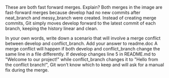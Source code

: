 These are both fast forward merges. Explain?
Both merges in the image are fast-forward merges because develop had no new commits after neat_branch and messy_branch were created. Instead of creating merge commits, Git simply moves develop forward to the latest commit of each branch, keeping the history linear and clean.

In your own words, write down a scenario that will involve a merge conflict between develop and conflict_branch. Add your answer to readme.doc
A merge conflict will happen if both develop and conflict_branch change the same line in a file differently. If develop changes line 5 in README.md to "Welcome to our project!" while conflict_branch changes it to "Hello from the conflict branch!", Git won’t know which to keep and will ask for a manual fix during the merge.
